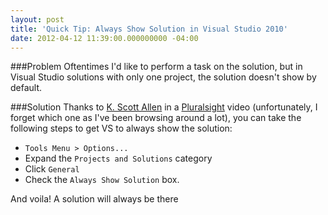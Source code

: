 ```yaml
---
layout: post
title: 'Quick Tip: Always Show Solution in Visual Studio 2010'
date: 2012-04-12 11:39:00.000000000 -04:00
---
```

###Problem
Oftentimes I'd like to perform a task on the solution, but in Visual Studio solutions with only one project, the solution doesn't show by default.

###Solution
Thanks to [K. Scott Allen]() in a [Pluralsight]() video (unfortunately, I forget which one as I've been browsing around a lot), you can take the following steps to get VS to always show the solution:

* `Tools Menu > Options...`
* Expand the `Projects and Solutions` category
* Click `General`
* Check the `Always Show Solution` box.

And voila! A solution will always be there

[K. Scott Allen]: http://odetocode.com/blogs/scott/
[Pluralsight]: http://www.pluralsight-training.net/microsoft/
